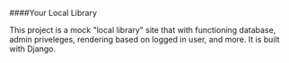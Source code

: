 ####Your Local Library

This project is a mock "local library" site that with functioning database, admin priveleges, rendering based on logged in user, and more.
It is built with Django.
